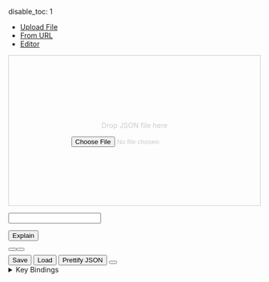 disable_toc: 1

<script src="../../scripts/editor.bundle.js"></script>
<script src="../../scripts/lottie_explain.js"></script>
<style>
.schema-type {
    color: #998;
    font-style: italic;
}

.schema-type i {
    margin-right: 5px;
    font-style: normal;
}

.tab-content {
    margin: 1em 0;
}

.drop-area {
    border: 1px solid #ccc;
    color: #ccc;
    min-height: 300px;
    display: flex;
    justify-content: center;
    align-items: center;
    flex-flow: column;
}

#tab_editor > div {
    display: flex;
    flex-flow: row wrap;
}

#tab_editor > div > div:first-child {
    margin-bottom: 1ex;
    margin-right: 1ex;
}

.playback-controls {
    display: flex;
}

.player-wrapper {
    max-width:100%;
    width: 512px;
}

.cm-editor:focus-within {
    outline: 2px solid #3daee9 !important;
}

#editor_parent > .cm-editor > .cm-scroller {
    height: 80vh;
}

#editor_parent .cm-scroller {
    overflow: auto;
    resize: vertical;
}

#editor_parent {
    position: relative;
}

body.wide .editor-side {
    width: calc(100% - 512px - 1em);
}

.editor-side {
    width: 100%;
}

body.wide .container {
    width: 100vw;
    margin: 0;
    padding: 0;
}

</style>
<div class="alert alert-danger" role="alert" style="display: none" id="error_alert"></div>
<div class="alert alert-primary" role="alert" style="display: none" id="loading_alert">
    <div class="spinner-border" role="status"></div>
    Loading...
</div>

<ul class="nav nav-pills">
    <li><a data-toggle="pill" href="#tab_file">Upload File</a></li>
    <li><a data-toggle="pill" href="#tab_url">From URL</a></li>
    <li class="active"><a data-toggle="pill" href="#tab_editor" id="editor_tab">Editor</a></li>
</ul>
<div class="tab-content">
    <div id="tab_file" class="tab-pane fade in ">
        <div class="drop-area" ondrop="lottie_drop_input(event);" ondragover="event.preventDefault();">
            <p>Drop JSON file here</p>
            <input type="file" onchange="lottie_file_input(event);" class="form-control-file" />
        </div>
    </div>
    <div id="tab_url" class="tab-pane fade in">
        <p><input type="text" id="input_from_url" class="form-control" /></p>
        <p><button onclick="lottie_url_input(document.getElementById('input_from_url').value)" class="btn btn-primary">Explain</button>
    </div>
    <div id="tab_editor" class="tab-pane fade in active">
        <div>
        <div class="player-wrapper">
            <div class="alpha_checkered" id="lottie_target"></div>
            <div class="playback-controls">
                <button onclick="toggle_playback(this)" class="btn btn-primary btn-sm" title="Pause">
                    <i class="fa-solid fa-pause"></i>
                </button>
                <button onclick="toggle_playback_controls()" class="btn btn-secondary btn-sm" title="Toggle Playback Controls">
                    <i class="fa-solid fa-sliders"></i>
                </button>
                <input type="range" class="form-control" id="frame_slider" oninput="update_frame(this.value)" style="display: none"/>
                <input type="number" id="frame_edit" oninput="update_frame(this.value)" style="display: none"/>
            </div>
        </div>
        <div class="editor-side">
            <button onclick="save_lottie()" class="btn btn-primary">Save</button>
            <button onclick="load_lottie()" class="btn btn-primary">Load</button>
            <button onclick="pretty()" class="btn btn-secondary">Prettify JSON</button>
            <button onclick="document.body.classList.toggle('wide')" class="btn btn-secondary" title="Toggle Wide Layout">
                <i class="fa-solid fa-arrows-left-right"></i>
            </button>
            <div id="editor_parent" >
                <div id="info_box">
                    <div class="info_box_details"></div>
                    <div class="info_box_lottie alpha_checkered"></div>
                    <div class="btn-group btn-group-toggle info_box_buttons" style="display: none" data-toggle="buttons">
                        <label class="btn btn-primary btn-sm" id="btn_center_lottie" title="Show items centered in the preview">
                            <input type="radio" name="options" autocomplete="off"> Fit in View
                        </label>
                        <label class="btn btn-primary btn-sm" id="btn_reset_view" title="Show items as they appear on the file">
                            <input type="radio" name="options" autocomplete="off"> Normal View
                        </label>
                    </div>
                </div>
            </div>
        </div>
        </div>
        <details>
            <summary>Key Bindings</summary>
            <table id="key_bindings"></table>
        </details>
    </div>
</div>

<script>
    function input_error(e, safe = false)
    {
        error_container.style.display = "block";
        loading_div.style.display = "none";
        clear_element(error_container);
        error_container.appendChild(document.createTextNode(safe ? e : "Could not load input!"));
        console.error(e);
    }

    function input_start()
    {
        error_container.style.display = "none";
        loading_div.style.display = "block";
    }

    function lottie_file_input(ev)
    {
        input_start();
        lottie_receive_files(ev.target.files);
    }

    function lottie_receive_files(files)
    {
        for ( var i = 0; i < files.length; i++ )
        {
            var file = files[i];
            if ( file.type.match("application/json") )
            {
                var reader = new FileReader();

                reader.onload = function(e2)
                {
                    lottie_string_input(e2.target.result);
                };

                reader.readAsText(file);
                return;
            }
        }

        input_error("Not a JSON file", true);
    }

    function lottie_drop_input(ev)
    {
        ev.preventDefault();

        if (ev.dataTransfer.items)
        {
            input_start();
            lottie_receive_files(
                Array.from(ev.dataTransfer.items)
                .filter(i => i.kind === 'file')
                .map(i => i.getAsFile())
            );
        }
    }

    function lottie_url_input(url)
    {
        input_start();
        fetch(url)
        .then(r => r.json())
        .then(set_editor_json)
        .catch(input_error);
    }

    function set_editor_json(data)
    {
        lottie_string_input(JSON.stringify(data, undefined, 4));
    }

    function update_player_from_editor()
    {
        var load_ok = true;
        var lottie;
        var json_data = editor.state.doc.toString();

        tree_state.begin_load(editor);

        try {
            lottie = JSON.parse(json_data);
        } catch ( json_error ) {
            // Fall back to actual JS notation, which is more forgiving
            try {
                lottie = Function("return " + json_data)();
            } catch(e) {
                load_ok = false;
                tree_state.load_error(editor);
            }
        }

        if ( load_ok )
        {
            lottie_player.lottie = lottie;
            frame_slider.min = frame_edit.min = frame_slider.value = frame_edit.value = lottie.ip;
            frame_slider.max = frame_edit.max = lottie.op;
            lottie_player.reload();
            lottie_player.anim.addEventListener("enterFrame", (ev) => {
                frame_slider.value = frame_edit.value = Math.round(ev.currentTime);
            });
            worker.postMessage({type: "update", lottie: lottie});
        }
    }

    function update_frame(value)
    {
        value = Number(value);
        if ( value != Math.round(lottie_player.anim.currentFrame) )
            lottie_player.go_to_frame(value);
    }

    function pretty()
    {
        set_editor_json(lottie_player.lottie);
    }

    function lottie_string_input(data)
    {
        editor.dispatch({
            changes: {from: 0, to: editor.state.doc.length, insert: data}
        });

        error_container.style.display = "none";
        loading_div.style.display = "none";
        document.getElementById("editor_tab").click();
    }

    function json_path_from_node(node, path)
    {
        while ( node.name != "JsonText" )
        {
            if ( node.name == "PropertyName" )
            {
                var prop = editor.state.sliceDoc(node.from + 1, node.to - 1);
                path.unshift(prop);
                node.parent();
                node.parent();
            }
            else if ( node.name == "Property" )
            {
                node.firstChild();
            }
            else
            {
                if ( node.node.parent.name == "Array" )
                {
                    var index = -1;
                    while ( node.prevSibling() )
                        index++;

                    path.unshift(Math.max(0, index));
                }
                node.parent();
            }
        }
    }

    function json_path_from_pos(pos)
    {
        var tree = CodeMirrorWrapper.ensureSyntaxTree(editor.state);
        var cur = tree.cursorAt(pos);
        var path = [];
        var starting_token = cur.node;
        json_path_from_node(cur, path);
        return [path, starting_token];
    }

    function on_worker_message(ev)
    {
        switch ( ev.data.type )
        {
            case "error":
                console.error(ev.data.message);
                break;
            case "schema_loaded":
                tree_state.schema = Object.assign(new SchemaData(), ev.data.schema);
                tree_state.schema.root = null; // not needed
                tree_state.load_expressions(ev.data.expressions)
                if ( lottie_player.lottie )
                    worker.postMessage({type: "update", lottie: lottie_player.lottie});
                break;
            case "result":
                tree_state.end_load(editor, ev.data.result);
                break;
            default:
                console.log(ev.data);
                break;
        }
    }

    class TreeResultVisitor
    {
        constructor(schema)
        {
            this.lint_errors = [];
            this.decorations = [];
            this.schema = schema;
        }

        visit(node, result, json, path = [])
        {
            if ( !node || !result )
                return false;

            if ( node.name == "JsonText" )
            {
                this.visit(node.firstChild, result, json, path);
                return false;
            }

            if ( node.name == "Object" )
            {
                this.on_object(node, result, json, path);

                for ( let prop_node of node.getChildren("Property") )
                {
                    let name_node = prop_node.getChild("PropertyName");
                    if ( !name_node )
                        continue;

                    let name = editor.state.sliceDoc(name_node.from + 1, name_node.to - 1);
                    if ( name in result.children )
                    {
                        let prop_result = result.children[name];
                        this.on_property(name, name_node, prop_node, prop_result, result, path);
                        this.visit(prop_node.lastChild, prop_result, json[name], path.concat([name]));
                    }
                    else
                    {
                        this.on_unknown_property(name, name_node, prop_node, path.concat([name]));
                    }
                }

                return true;
            }
            else if ( node.name == "Array" && node.firstChild )
            {
                this.on_array(node, result, json, path);
                var index = 0;
                var cur = node.firstChild.cursor();
                // first child is [
                while ( cur.nextSibling() )
                {
                    if ( !(index in result.children) )
                        break;

                    if ( this.visit(cur.node, result.children[index], json[index], path.concat([index])) )
                        index += 1;
                }
                return true;
            }
            else if (
                node.name == "True" || node.name == "False" ||
                node.name == "Null" || node.name == "Number" ||
                node.name == "String"
            )
            {
                this.on_value(node, result, json, path);
                return true;
            }

            return false;
        }

        lint_error(node, severity, message)
        {
            let error = {
                from: node.from,
                to: node.to,
                severity: severity,
                message: message,
            };
            if ( message.indexOf("<") != -1 )
            {
                error.renderMessage = function() {
                    let span = document.createElement("span");
                    span.innerHTML = message;
                    return span;
                };
            }
            this.lint_errors.push(error);
        }

        add_lint_errors(node, result, path)
        {
            if ( !node || !result )
                return;

            for ( let issue of new Set(result.issues) )
                this.lint_error(node, "error", issue);

            for ( let issue of new Set(result.warnings) )
                this.lint_error(node, "warning", issue);
        }

        on_object(node, result, json, path)
        {
            this.add_lint_errors(node.firstChild, result);
            this.add_lint_errors(node.lastChild, result);

            if ( result.description )
            {
                let deco = CodeMirrorWrapper.Decoration.widget({
                    widget: new SchemaTypeWidget(path, result, json, this.schema),
                    side: 1
                });
                this.decorations.push(deco.range(node.firstChild.to));
            }
        }

        on_property(name, name_node, prop_node, prop_result, obj_result, path)
        {
            this.add_lint_errors(name_node, prop_result.key);

            if ( prop_result.key )
            {
                let schema = this.schema;
                let deco = CodeMirrorWrapper.Decoration.mark({
                    class: "info_box_trigger",
                    info_box: (view) => TreeResultVisitor.property_info_box(view, schema, name_node, obj_result, prop_result),
                });
                this.decorations.push(deco.range(name_node.from, name_node.to));

                let value_node = prop_node.lastChild;
                if ( name == "x" && value_node.name == "String" )
                {
                    let code = editor.state.sliceDoc(value_node.from, value_node.to);
                    let deco = CodeMirrorWrapper.Decoration.widget({
                        widget: new EditExpressionWidget(path, code, value_node),
                        side: 1
                    });
                    this.decorations.push(deco.range(value_node.from));
                }
            }

        }

        on_unknown_property(name, name_node, prop_node, path)
        {
            this.lint_error(name_node, "warning", `Unknown Property <code>${name}</code>`);
        }

        on_value(node, result, json, path)
        {
            this.add_lint_errors(node, result);
            if ( result.const )
            {
                let schema = this.schema;
                let deco = CodeMirrorWrapper.Decoration.mark({
                    class: "info_box_trigger",
                    info_box: (view) => TreeResultVisitor.enum_info_box(view, schema, node, result),
                });
                this.decorations.push(deco.range(node.from, node.to));
            }
        }

        on_array(node, result, json, path)
        {
            this.on_object(node, result, json, path);
        }

        static property_info_box(view, schema, node, obj_result, prop_result)
        {
            let box = new InfoBoxContents(null, schema);
            box.property(obj_result, prop_result);
            TreeResultVisitor.show_info_box(view, box, node);
        }

        static enum_info_box(view, schema, node, result)
        {
            let box = new InfoBoxContents(null, schema);
            box.enum_value(result, view.state.sliceDoc(node.from, node.to));
            TreeResultVisitor.show_info_box(view, box, node);
        }

        static show_info_box(view, box, node)
        {
            let coords = view.coordsAtPos(node.to);
            let bbox = view.dom.getBoundingClientRect();
            let x = coords.left - bbox.left;
            let y = coords.top - bbox.top;
            info_box.show_with_contents(null, box.element, box, x, y);
        }
    }

    class TreeState
    {
        constructor()
        {
            this.schema = null;
            this.lint_errors = [];
            this.decorations = [];
            this.validation_result = null;
            this.clear_info_effect = CodeMirrorWrapper.StateEffect.define();
            this.load_info_effect = CodeMirrorWrapper.StateEffect.define();
            this.expression_completions = []
        }

        begin_load(view)
        {
            this.lint_errors = [];
            this.decorations = [];
            view.dispatch({effects: [this.clear_info_effect.of()]});
        }

        end_load(view, result)
        {
            this.validation_result = result;

            let tree = CodeMirrorWrapper.ensureSyntaxTree(view.state, undefined, 1000);
            if ( tree )
            {
                let visitor = new TreeResultVisitor(this.schema);
                visitor.visit(tree.topNode, result, lottie_player.lottie);
                this.lint_errors = visitor.lint_errors;
                this.decorations = visitor.decorations;

                this.get_syntax_errors(tree);
            }

            view.dispatch({effects: [this.load_info_effect.of({result: result})]});
        }

        load_error(view)
        {
            this.end_load(view, this.validation_result);
        }

        get_syntax_errors(tree)
        {
            tree.topNode.cursor().iterate(this.add_syntax_error.bind(this));
        }

        add_syntax_error(node)
        {
            if ( node.type.isError )
                this.lint_errors.push({
                    from: node.from == node.to && node.from > 0 ? node.from -1 : node.from,
                    to: node.to,
                    severity: "error",
                    message: "Invalid JSON"
                });
            return true;
        }

        linter()
        {
            return CodeMirrorWrapper.linter((() => this.lint_errors).bind(this));
        }

        add_expr_function(name, def)
        {
            if ( !Array.isArray(def) )
                def = [def];

            for ( let d of def )
            {
                let syn = "";
                if ( d.params )
                    syn = d.params.map(p => p.name).join(", ");

                let data = {
                    label: name,
                    type: "function",
                    detail: "(" + syn + ")"
                };

                if ( d.description )
                    data.info = d.description;
                else if ( d.return && d.return.description )
                    data.info = d.return.description;

                this.expression_completions.push(data);
            }
        }

        add_expr_builtin(name, value)
        {
            this.expression_completions.push({
                label: name,
                type: "namespace",
            });

            for ( let [n, d] of Object.entries(Object.getOwnPropertyDescriptors(value)) )
            {
                if ( n.indexOf("(") != -1 )
                    continue;

                let is_func = typeof d.value == "function";

                this.expression_completions.push({
                    label: "Math." + n,
                    type: is_func ? "function" : "constant",
                    detail: is_func ? "()" : "",
                });

            }
        }

        load_expressions(expr_schema)
        {
            for ( let [n, v] of Object.entries(expr_schema.variables) )
            {
                let data = {
                    label: n,
                    type: "variable"
                };
                if ( v.description )
                    data.info = v.description;
                this.expression_completions.push(data);
            }

            for ( let [n, v] of Object.entries(expr_schema.functions) )
                this.add_expr_function(n, v);

            for ( let [n, v] of Object.entries(expr_schema.aliases) )
                this.add_expr_function(n, expr_schema.functions[v]);

            this.add_expr_builtin("Math", Math);
        }
    }

    function inspect_tree(node)
    {
        let children = [];
        let name = node.name;

        if ( node.firstChild() )
        {
            while ( true )
            {
                children.push(inspect_tree(node));
                if ( !node.nextSibling() )
                    break;
            }
            node.parent()
        }

        return { [name]: children };
    }

    function autocomplete_cmp(a, b)
    {
        if ( a.boost != b.boost )
        {
            if ( a.boost < b.boost )
                return 1;

            if ( a.boost > b.boost )
                return -1;
        }

        if ( a.label < b.label )
            return -1;

        if ( a.label > b.label )
            return 1;

        return 0;
    }

    function autocomplete(context)
    {
        if ( !tree_state.validation_result )
            return null;

        let tree = CodeMirrorWrapper.ensureSyntaxTree(context.state);
        let cur = tree.cursorAt(context.pos);
        let from = context.pos;
        let to = context.pos;
        let in_prop = false;
        let prop_prefix = "";

        if ( cur.name == "Property" )
        {
            cur.firstChild();
            if ( cur.nextSibling() )
            {
                if ( !cur.type.isError )
                    return null;
                cur.prevSibling();
            }
        }

        if ( cur.name == "PropertyName" )
        {
            from = cur.from;
            to = cur.to;
            cur.parent()
            cur.parent();
            prop_prefix = context.state.sliceDoc(from + 1, to);
            if ( prop_prefix.endsWith("\"") )
                prop_prefix = prop_prefix.substr(0, prop_prefix.length - 1);

            in_prop = true;
        }
        else if ( !context.explicit )
        {
            return null;
        }

        if ( cur.name != "Object" )
            return null;

        let before = context.state.sliceDoc(0, context.pos);
        if ( !in_prop )
        {
            let obj_token = before.search(/[{,][^:{},]*$/);
            if ( obj_token == -1 )
                return null;

            let unmatched_quote = before.substr(obj_token).indexOf('"');
            if ( unmatched_quote != -1 )
            {
                from = unmatched_quote + obj_token;
                prop_prefix = before.substr(from+1);
            }
        }
        else if ( before.search(/:[^,]*$/) != -1 )
        {
            return null;
        }

        let path = [];
        json_path_from_node(cur.node.cursor(), path);

        let object_data = descend_validation_path(tree_state.validation_result, path);
        if ( !object_data.length )
            return null;

        let all_props = Object.keys(object_data[0].all_properties);
        if ( !all_props.length )
            return null;

        let keys_already_present = new Set();
        cur.firstChild();
        while ( cur.nextSibling() )
        {
            if ( cur.name == "Property" )
            {
                cur.firstChild();
                keys_already_present.add(context.state.sliceDoc(cur.from + 1, cur.to - 1));
                cur.parent();
            }
        }

        let matching_props = [];

        for ( let prop of all_props )
        {
            let boost = prop_prefix && prop.startsWith(prop_prefix) ? 1 : 0;
            if ( !keys_already_present.has(prop) || boost )
                matching_props.push({
                    label: prop,
                    apply: '"' + prop + '"' + (in_prop ? "" : ": "),
                    boost: boost,
                    type: "variable",
                    detail: object_data[0].all_properties[prop].title,
                    info: object_data[0].all_properties[prop].description,
                });
        }

        if ( !matching_props.length )
            return null;

        matching_props.sort(autocomplete_cmp);

        return {
            from: from,
            to: to,
            filter: false,
            options: matching_props
        };
    }

    class SchemaTypeWidget extends CodeMirrorWrapper.WidgetType
    {
        constructor(path, result, json, schema)
        {
            super();
            this.result = result;
            this.path = path;
            this.path_str = path.join(".");
            this.schema = schema;
            this.lottie = json;
        }

        eq(other)
        {
            return this.path_str == other.path_str;
        }

        show_info_box(target)
        {
            let box = new InfoBoxContents(null, this.schema);
            box.result_info_box(this.result, this.lottie, lottie_player.lottie, false);
            let bbox = editor_parent.getBoundingClientRect();
            let x = target.offsetLeft + target.offsetWidth;
            let y = target.offsetTop;
            info_box.show_with_contents(null, box.element, box, x, y);
        }

        toDOM()
        {
            get_validation_links(this.result, this.schema); // updates title

            let span = document.createElement("span");
            span.classList.add("schema-type");
            span.classList.add("info_box_trigger");

            let icon_class = schema_icons[this.result.def] ?? "fas fa-info-circle";
            let icon = document.createElement("i");
            icon.setAttribute("class", icon_class);
            span.appendChild(icon);

            span.appendChild(document.createTextNode(this.result.title));

            let self = this;
            span.addEventListener("click", e => self.show_info_box(span));

            return span;
        }
    }

    class EditExpressionWidget extends CodeMirrorWrapper.WidgetType
    {
        constructor(path, script, node)
        {
            super();
            this.path = path;
            this.script = JSON.parse(script);
            this.path_str = path.join(".");
            this.from = node.from;
            this.to = node.to;
        }

        eq(other)
        {
            return this.path_str == other.path_str;
        }

        toDOM()
        {
            let span = document.createElement("span");
            span.classList.add("schema-type");
            span.classList.add("info_box_trigger");

            let icon = document.createElement("i");
            icon.setAttribute("class", "fas fa-file-code");
            span.appendChild(icon);

            span.title = "Edit Expression";

            let self = this;
            span.addEventListener("click", e => self.show_info_box(span));

            return span;
        }

        update_code(update)
        {
            let expr = JSON.stringify(update.state.doc.toString());

            editor.dispatch({
                changes: {from: this.from, to: this.to, insert: expr}
            });
            this.to = this.from + expr.length;
        }

        show_info_box(span)
        {
            let element = document.createElement("div");

            let title = element.appendChild(document.createElement("strong"));
            let a = title.appendChild(document.createElement("a"));
            a.appendChild(document.createTextNode("Expression"));
            a.setAttribute("href", "/lottie-docs/expressions/");
            title.appendChild(document.createTextNode(" Editor"));

            let lang = CodeMirrorWrapper.javascript();
            let expression_editor = new CodeMirrorWrapper.EditorView({
                state: CodeMirrorWrapper.EditorState.create({
                    extensions: [
                        ...CodeMirrorWrapper.default_extensions,
                        CodeMirrorWrapper.on_change(this.update_code.bind(this)),
                        // Use this instead of override to keep default completions
                        new CodeMirrorWrapper.LanguageSupport(
                            lang.language,
                            [
                                ...lang.support,
                                lang.language.data.of({autocomplete: autocomplete_expression})
                            ],
                        )
                    ]
                }),
                parent: element
            });
            expression_editor.dispatch({
                changes: {from: 0, to: 0, insert: this.script}
            });
            let line = editor.state.doc.lineAt(this.to).number + 1;
            let coords = editor.coordsAtPos(editor.state.doc.line(line).from);
            let bbox = editor.dom.getBoundingClientRect();
            let x = coords.left - bbox.left;
            let y = coords.top - bbox.top;
            info_box.show_with_contents(null, element, expression_editor, x, y);
        }

    }

    function on_click(ev, view)
    {
        let pos = editor.posAtCoords({x: ev.clientX, y: ev.clientY});
        view.state.field(decoration_field).between(pos, pos, (from, to, deco) => {
            if ( deco.spec.info_box )
                deco.spec.info_box(view);
        });
    }

    function save_lottie()
    {
        localStorage.setItem("editor_lottie", JSON.stringify(lottie_player.lottie));
    }

    function load_lottie()
    {
        set_editor_json(JSON.parse(localStorage.getItem("editor_lottie")));
    }

    function autocomplete_expression(context)
    {
        let line = context.state.doc.lineAt(context.pos);
        let before = line.text.slice(line.from, context.pos - line.from);
        let after = line.text.slice(context.pos - line.from);

        let start = before.search(/(\w|\.|\$)*$/);
        if ( start == -1 )
            start = context.pos;
        else
            start += line.from;

        let end = after.search(/(\W|$)/);
        if ( end == -1 )
            end = context.pos;
        else
            end += context.pos;

        if ( start == end && !context.explicit )
            return null;

        return {
            from: start,
            to: end,
            options: tree_state.expression_completions
        };
    }

    function toggle_playback(button)
    {
        if ( lottie_player.autoplay )
        {
            lottie_player.pause();
            button.title = "Play";
            button.firstElementChild.setAttribute("class", "fa-solid fa-play");
        }
        else
        {
            lottie_player.play();
            button.title = "Pause";
            button.firstElementChild.setAttribute("class", "fa-solid fa-pause");
        }
    }

    function toggle_playback_controls()
    {
        if ( frame_slider.style.display == "none" )
        {
            frame_slider.style.display = "block";
            frame_edit.style.display = "block";
        }
        else
        {
            frame_slider.style.display = "none";
            frame_edit.style.display = "none";
        }
    }

    let expr_variables = ["$bm_rt", "time", "value", "thisProperty", "thisComp", "thisLayer"];
    let expr_funcs = ["comp", "posterizeTime", "timeToFrames", "framesToTime", "rgbToHsl", "hslToRgb",
        "createPath", "add", "sub", "mul", "div", "mod", "clamp", "normalize", "length", "lookAt",
        "seedRandom", "random", "linear", "ease", "easeIn", "easeOut",
        "degreesToRadians", "radiansToDegrees", "$bm_sum", "sum", "$bm_sub", "$bm_div"
    ];

    let tree_state = new TreeState();
    let decoration_field = CodeMirrorWrapper.StateField.define({
        create()
        {
            return CodeMirrorWrapper.Decoration.none;
        },

        update(value, transaction)
        {
            for ( let effect of transaction.effects)
            {
                if ( effect.is(tree_state.clear_info_effect) )
                    value = CodeMirrorWrapper.Decoration.none;
                else if ( effect.is(tree_state.load_info_effect) )
                    value = CodeMirrorWrapper.Decoration.set(tree_state.decorations, true);
            }

            return value;
        },
        provide: f => CodeMirrorWrapper.EditorView.decorations.from(f)

    });

    let frame_slider = document.getElementById("frame_slider");
    let frame_edit = document.getElementById("frame_edit");

    let editor_parent = document.getElementById("editor_parent");
    let editor = new CodeMirrorWrapper.EditorView({
        state: CodeMirrorWrapper.EditorState.create({
            extensions: [
                CodeMirrorWrapper.lintGutter(),
                ...CodeMirrorWrapper.default_extensions,
                CodeMirrorWrapper.json(),
                CodeMirrorWrapper.on_change(update_player_from_editor),
                tree_state.linter(),
                CodeMirrorWrapper.autocompletion({override: [autocomplete]}),
                decoration_field,
                CodeMirrorWrapper.EditorView.domEventHandlers({click: on_click}),
            ]
        }),
        parent: editor_parent
    });

    let info_box = new InfoBox(document.getElementById("info_box"));
    document.body.addEventListener("click", e => {
        if (
            !e.target.closest(".info_box_trigger") &&
            !info_box.element.contains(e.target)
        )
            info_box.hide()
    });

    const worker = new Worker("../../scripts/explain_worker.js");
    worker.onmessage = on_worker_message;

    var lottie_player = new LottiePlayer("lottie_target", undefined);

    let error_container = document.getElementById("error_alert");
    let loading_div = document.getElementById("loading_alert");

    var data = playground_get_data();
    if ( data )
    {
        if ( data[0] == "{" )
            lottie_string_input(data);
        else
            lottie_url_input(data);
    }
    else
    {
        set_editor_json({
            "v": "5.5.2",
            "fr": 60,
            "ip": 0,
            "op": 60,
            "w": 512,
            "h": 512,
            "ddd": 0,
            "assets": [],
            "fonts": {
                "list": []
            },
            "layers": []
        });
    }

    let key_bindings_parent = document.getElementById("key_bindings");
    let platform = "linux";
    let mod = "Ctrl";
    if ( navigator.platform.indexOf("Mac") != -1 )
    {
        platform = "mac";
        mode = "Cmd";
    }
    else if ( navigator.platform.indexOf("Win") != -1 )
    {
        platform = "win";
    }

    for ( arr of editor.state.field(CodeMirrorWrapper.keymap) )
    {
        for ( key of arr )
        {
            let seq = key[platform] ?? key.key;
            if ( seq && key.run.name )
            {
                let row = key_bindings.appendChild(document.createElement("tr"));
                row.appendChild(document.createElement("th"))
                .appendChild(document.createTextNode(seq.replace("Mod", mod)));

                let cmd = key.run.name.replace(/[A-Z]/g, l => " " + l)
                .replace(/^[a-z]/, l => l.toUpperCase());
                row.appendChild(document.createElement("td"))
                .appendChild(document.createTextNode(cmd));
            }
        }
    }
</script>
